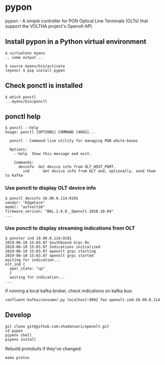 # pypon

pypon - A simple controller for  PON Optical Line Terminals (OLTs) that support the VOLTHA project's Openolt API.

## Install pypon in a Python virtual environment
```
$ virtualenv myenv
.. some output ..

$ source myenv/bin/activate
(myenv) $ pip install pypon
```
## Check ponctl is installed
```
$ which ponctl
...myenv/bin/ponctl
```
## ponctl help
```
$ ponctl --help
Usage: ponctl [OPTIONS] COMMAND [ARGS]...

  ponctl - Command-line utility for managing PON white-boxes

  Options:
    --help  Show this message and exit.

    Commands:
      devinfo  Get device info from OLT_HOST_PORT.
        ind      Get device info from OLT and, optionally, send them to Kafka
```
### Use ponctl to display OLT device info
```
$ ponctl devinfo 10.90.0.114:9191
vendor: "EdgeCore"
model: "asfvolt16"
firmware_version: "BAL.2.6.0__Openolt.2018.10.04"
...
```
### Use ponctl to display streaming indications from OLT
```
$ ponster ind 10.90.0.114:9191
2019-06-10 15:03.07 Southbound Grpc Rx
2019-06-10 15:03.07 Indications initialized
2019-06-10 15:03.07 openolt grpc starting
2019-06-10 15:03.07 openolt grpc started
waiting for indication...
olt_ind {
  oper_state: "up"
  }
  waiting for indication...
...
```
If running a local kafka broker, check indications on kafka bus:
```
confluent-kafka/consumer.py localhost:9092 foo openolt.ind-10.90.0.114
```
## Develop
```
git clone git@github.com:shadansari/openolt.git
cd pypon
pipenv shell
pipenv install
```
Rebuild protobufs if they've changed:
```
make protos
```
